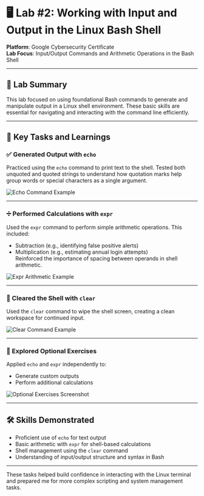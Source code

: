 # 🖥️ Lab #2: Working with Input and Output in the Linux Bash Shell

**Platform**: Google Cybersecurity Certificate  
**Lab Focus**: Input/Output Commands and Arithmetic Operations in the Bash Shell

---

## 🧠 Lab Summary

This lab focused on using foundational Bash commands to generate and manipulate output in a Linux shell environment. These basic skills are essential for navigating and interacting with the command line efficiently.

---

## 🔑 Key Tasks and Learnings

### ✅ Generated Output with `echo`
Practiced using the `echo` command to print text to the shell. Tested both unquoted and quoted strings to understand how quotation marks help group words or special characters as a single argument.

![Echo Command Example](images/echo-example.png)

---

### ➗ Performed Calculations with `expr`
Used the `expr` command to perform simple arithmetic operations. This included:
- Subtraction (e.g., identifying false positive alerts)
- Multiplication (e.g., estimating annual login attempts)  
Reinforced the importance of spacing between operands in shell arithmetic.

![Expr Arithmetic Example](images/expr-arithmetic.png)

---

### 🧹 Cleared the Shell with `clear`
Used the `clear` command to wipe the shell screen, creating a clean workspace for continued input.

![Clear Command Example](images/clear-command.png)

---

### 🧪 Explored Optional Exercises
Applied `echo` and `expr` independently to:
- Generate custom outputs  
- Perform additional calculations  

![Optional Exercises Screenshot](images/optional-exercises.png)

---

## 🛠️ Skills Demonstrated

- Proficient use of `echo` for text output  
- Basic arithmetic with `expr` for shell-based calculations  
- Shell management using the `clear` command  
- Understanding of input/output structure and syntax in Bash  

---

These tasks helped build confidence in interacting with the Linux terminal and prepared me for more complex scripting and system management tasks.

